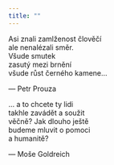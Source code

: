 ```yaml
---
title: ""
---
```


Asi znali zamlženost člověčí  
ale nenalézali směr.  
Všude smutek  
zasutý mezi brnění  
všude růst černého kamene…

— Petr Prouza

… a to chcete ty lidi  
takhle zavádět a soužit  
věčně?
Jak dlouho ještě  
budeme mluvit o pomoci  
a humanitě?

— Moše Goldreich